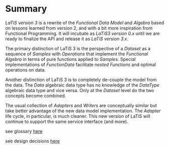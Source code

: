# Summary

*LaTiS version 3* is a rewrite of the *Functional Data Model* and *Algebra* based on lessons learned from version 2, and with a bit more inspiration from Functional Programming. It will incubate as *LaTiS3 version 0.x* until we are ready to finalize the API and release it as *LaTiS version 3.x*.

The primary distinction of LaTiS 3 is the perspective of a *Dataset* as a sequence of *Samples* with *Operations* that implement the *Functional Algebra* in terms of pure functions applied to *Samples*. Special implementations of *FunctionData* facilitate *nested Functions* and optimal operations on data.

Another distinction of LaTiS 3 is to completely de-couple the model from the data.  The *Data* algebraic data type has no knowledge of the *DataType* algebraic data type and vice versa.  Only at the *Dataset* level do the two concepts become combined.

The usual collection of *Adapters* and *Writers* are conceptually similar but take better advantage of the new data model implementation. The *Adapter* life cycle, in particular, is much cleaner. This new version of LaTiS will continue to support the same service interface (and more).

see glossary [here](docs/glossary.md)

see design decisions [here](docs/design_decisions.md)
